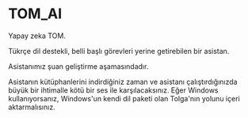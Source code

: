 # TOM_AI
Yapay zeka TOM. 

Tükrçe dil destekli, belli başlı görevleri yerine getirebilen bir asistan.

Asistanımız şuan geliştirme aşamasındadır. 

Asistanın kütüphanlerini indirdiğiniz zaman ve asistanı çalıştırdığınızda büyük bir ihtimalle kötü bir ses ile karşılacaksınız. Eğer Windows kullanıyorsanız, Windows'un kendi dil paketi olan Tolga'nın yolunu içeri aktarmalısınız.  
